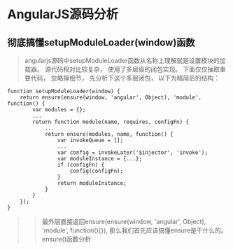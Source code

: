AngularJS源码分析
=================


彻底搞懂setupModuleLoader(window)函数
----------------------------------------
> angularjs源码中setupModuleLoader函数从名称上理解就是设置模块的加载器。 源代码相对比较复杂， 使用了多层级的闭包实现。 下面仅仅抽取重要代码， 忽略掉细节， 先分析下这个多层闭包， 以下为精简后的结构：
```
function setupModuleLoader(window) {
    return ensure(ensure(window, 'angular', Object), 'module', function() {
        var modules = {};
        ...
        return function module(name, requires, configFn) {
            ...
            return ensure(modules, name, function() {
                var invokeQueue = [];
                ...
                var config = invokeLater('$injector', 'invoke');
                var moduleInstance = {...};
                if (configFn) {
                    config(configFn);
                }
                return moduleInstance;
            }
        }
    });
}
```
>> 最外层直接返回ensure(ensure(window, 'angular', Object), 'module', function(){}), 那么我们首先应该搞懂ensure是干什么的。
>> ensure()函数分析
